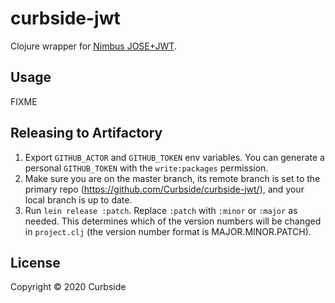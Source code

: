 # curbside-jwt

Clojure wrapper for [Nimbus JOSE+JWT](https://connect2id.com/products/nimbus-jose-jwt).

## Usage

FIXME

## Releasing to Artifactory

1. Export `GITHUB_ACTOR` and `GITHUB_TOKEN` env variables. You can generate a personal `GITHUB_TOKEN` with the `write:packages` permission.
2. Make sure you are on the master branch, its remote branch is set to the primary repo (https://github.com/Curbside/curbside-jwt/), and your local branch is up to date.
3. Run `lein release :patch`. Replace `:patch` with `:minor` or `:major` as needed. This determines which of the version numbers will be changed in `project.clj` (the version number format is MAJOR.MINOR.PATCH).

## License

Copyright © 2020 Curbside
